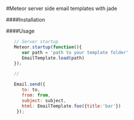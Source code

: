 #Meteor server side email templates with jade 


####Installation


####Usage

``` javascript
   // Server startup
   Meteor.startup(function(){
      var path = 'path to your template folder'
      EmailTemplate.load(path)
   });

   //

   Email.send({
      to: to,
      from: from,
      subject: subject,
      html: EmailTemplate.foo({title:'bar'})
    });
```